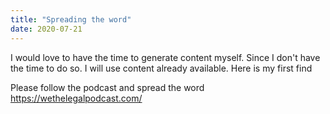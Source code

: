 ```yaml
---
title: "Spreading the word"
date: 2020-07-21
---
```



I would love to have the time to generate content myself.
Since I don't have the time to do so. I will use content already available.
Here is my first find

Please follow the podcast and spread the word
https://wethelegalpodcast.com/
